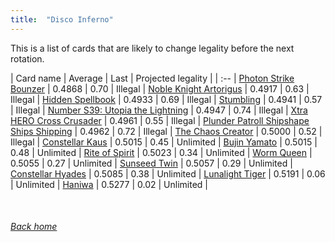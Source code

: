 ```yaml
---
title:  "Disco Inferno"
---
```


This is a list of cards that are likely to change legality before the next rotation.

| Card name | Average | Last | Projected legality |
| :-- |
[Photon Strike Bounzer](https://db.ygoprodeck.com/card/?search=Photon%20Strike%20Bounzer) | 0.4868 | 0.70 | Illegal |
[Noble Knight Artorigus](https://db.ygoprodeck.com/card/?search=Noble%20Knight%20Artorigus) | 0.4917 | 0.63 | Illegal |
[Hidden Spellbook](https://db.ygoprodeck.com/card/?search=Hidden%20Spellbook) | 0.4933 | 0.69 | Illegal |
[Stumbling](https://db.ygoprodeck.com/card/?search=Stumbling) | 0.4941 | 0.57 | Illegal |
[Number S39: Utopia the Lightning](https://db.ygoprodeck.com/card/?search=Number%20S39:%20Utopia%20the%20Lightning) | 0.4947 | 0.74 | Illegal |
[Xtra HERO Cross Crusader](https://db.ygoprodeck.com/card/?search=Xtra%20HERO%20Cross%20Crusader) | 0.4961 | 0.55 | Illegal |
[Plunder Patroll Shipshape Ships Shipping](https://db.ygoprodeck.com/card/?search=Plunder%20Patroll%20Shipshape%20Ships%20Shipping) | 0.4962 | 0.72 | Illegal |
[The Chaos Creator](https://db.ygoprodeck.com/card/?search=The%20Chaos%20Creator) | 0.5000 | 0.52 | Illegal |
[Constellar Kaus](https://db.ygoprodeck.com/card/?search=Constellar%20Kaus) | 0.5015 | 0.45 | Unlimited |
[Bujin Yamato](https://db.ygoprodeck.com/card/?search=Bujin%20Yamato) | 0.5015 | 0.48 | Unlimited |
[Rite of Spirit](https://db.ygoprodeck.com/card/?search=Rite%20of%20Spirit) | 0.5023 | 0.34 | Unlimited |
[Worm Queen](https://db.ygoprodeck.com/card/?search=Worm%20Queen) | 0.5055 | 0.27 | Unlimited |
[Sunseed Twin](https://db.ygoprodeck.com/card/?search=Sunseed%20Twin) | 0.5057 | 0.29 | Unlimited |
[Constellar Hyades](https://db.ygoprodeck.com/card/?search=Constellar%20Hyades) | 0.5085 | 0.38 | Unlimited |
[Lunalight Tiger](https://db.ygoprodeck.com/card/?search=Lunalight%20Tiger) | 0.5191 | 0.06 | Unlimited |
[Haniwa](https://db.ygoprodeck.com/card/?search=Haniwa) | 0.5277 | 0.02 | Unlimited |

<br>

###### [Back home](index)
